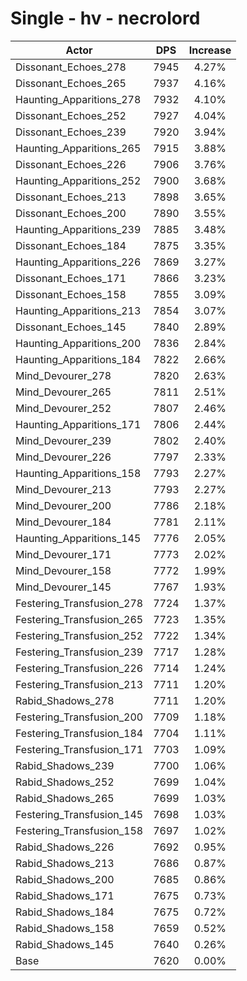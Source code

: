 # Single - hv - necrolord
| Actor | DPS | Increase |
|---|:---:|:---:|
|Dissonant_Echoes_278|7945|4.27%|
|Dissonant_Echoes_265|7937|4.16%|
|Haunting_Apparitions_278|7932|4.10%|
|Dissonant_Echoes_252|7927|4.04%|
|Dissonant_Echoes_239|7920|3.94%|
|Haunting_Apparitions_265|7915|3.88%|
|Dissonant_Echoes_226|7906|3.76%|
|Haunting_Apparitions_252|7900|3.68%|
|Dissonant_Echoes_213|7898|3.65%|
|Dissonant_Echoes_200|7890|3.55%|
|Haunting_Apparitions_239|7885|3.48%|
|Dissonant_Echoes_184|7875|3.35%|
|Haunting_Apparitions_226|7869|3.27%|
|Dissonant_Echoes_171|7866|3.23%|
|Dissonant_Echoes_158|7855|3.09%|
|Haunting_Apparitions_213|7854|3.07%|
|Dissonant_Echoes_145|7840|2.89%|
|Haunting_Apparitions_200|7836|2.84%|
|Haunting_Apparitions_184|7822|2.66%|
|Mind_Devourer_278|7820|2.63%|
|Mind_Devourer_265|7811|2.51%|
|Mind_Devourer_252|7807|2.46%|
|Haunting_Apparitions_171|7806|2.44%|
|Mind_Devourer_239|7802|2.40%|
|Mind_Devourer_226|7797|2.33%|
|Haunting_Apparitions_158|7793|2.27%|
|Mind_Devourer_213|7793|2.27%|
|Mind_Devourer_200|7786|2.18%|
|Mind_Devourer_184|7781|2.11%|
|Haunting_Apparitions_145|7776|2.05%|
|Mind_Devourer_171|7773|2.02%|
|Mind_Devourer_158|7772|1.99%|
|Mind_Devourer_145|7767|1.93%|
|Festering_Transfusion_278|7724|1.37%|
|Festering_Transfusion_265|7723|1.35%|
|Festering_Transfusion_252|7722|1.34%|
|Festering_Transfusion_239|7717|1.28%|
|Festering_Transfusion_226|7714|1.24%|
|Festering_Transfusion_213|7711|1.20%|
|Rabid_Shadows_278|7711|1.20%|
|Festering_Transfusion_200|7709|1.18%|
|Festering_Transfusion_184|7704|1.11%|
|Festering_Transfusion_171|7703|1.09%|
|Rabid_Shadows_239|7700|1.06%|
|Rabid_Shadows_252|7699|1.04%|
|Rabid_Shadows_265|7699|1.03%|
|Festering_Transfusion_145|7698|1.03%|
|Festering_Transfusion_158|7697|1.02%|
|Rabid_Shadows_226|7692|0.95%|
|Rabid_Shadows_213|7686|0.87%|
|Rabid_Shadows_200|7685|0.86%|
|Rabid_Shadows_171|7675|0.73%|
|Rabid_Shadows_184|7675|0.72%|
|Rabid_Shadows_158|7659|0.52%|
|Rabid_Shadows_145|7640|0.26%|
|Base|7620|0.00%|
